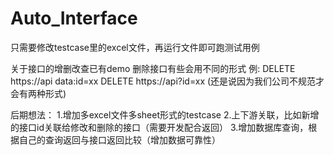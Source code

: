 # Auto_Interface
只需要修改testcase里的excel文件，再运行文件即可跑测试用例

关于接口的增删改查已有demo
删除接口有些会用不同的形式
例:
DELETE https://api data:id=xx
DELETE https://api?id=xx
(还是说因为我们公司不规范才会有两种形式)


后期想法：
1.增加多excel文件多sheet形式的testcase
2.上下游关联，比如新增的接口id关联给修改和删除的接口（需要开发配合返回）
3.增加数据库查询，根据自己的查询返回与接口返回比较（增加数据可靠性）


